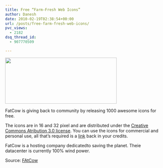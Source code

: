 ```yaml
---
title: Free “Farm-Fresh Web Icons”
author: Danesh
date: 2010-02-19T02:38:54+00:00
url: /posts/free-farm-fresh-web-icons/
pvc_views:
  - 2182
dsq_thread_id:
  - 907770509

---
```

<img loading="lazy" class="alignnone size-full wp-image-1991" title="fatcow.free.icons" src="/wp-content/uploads/2010/02/fatcow.free_.icons_.png" alt="" width="361" height="149" />

FatCow is giving back to community by releasing 1000 awesome icons for free.

The icons are in 16 and 32 pixel and are distributed under the [Creative Commons Atribution 3.0 license][1]. You can use the icons for commercial and personal use, all that&#8217;s required is a [link][2] back in your credits.

FatCow is a hosting company dedicatedto saving the planet. Theie datacenter is currently 100% wind power.

Source: [FAtCow][2]

<div id="_mcePaste" style="position: absolute; left: -10000px; top: 0px; width: 1px; height: 1px; overflow: hidden;">
  http://creativecommons.org/licenses/by/3.0/us/
</div>

 [1]: http://creativecommons.org/licenses/by/3.0/us/
 [2]: http://www.fatcow.com/free-icons/